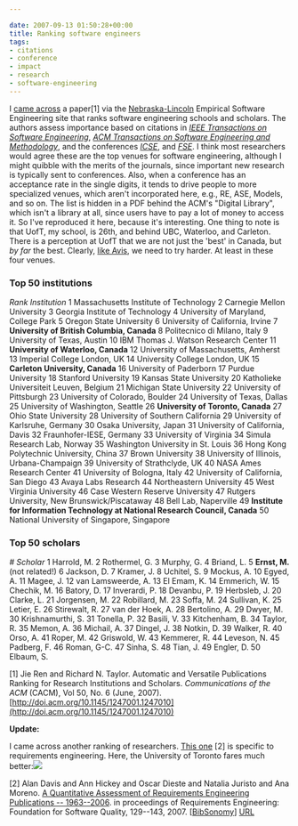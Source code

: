 ```yaml
---

date: 2007-09-13 01:50:28+00:00
title: Ranking software engineers
tags:
- citations
- conference
- impact
- research
- software-engineering
---
```


I [came across](http://catenary.wordpress.com/2007/09/10/an-undiscovered-discipline/) a paper[1] via the [Nebraska-Lincoln](http://esquared.unl.edu/wikka.php?wakka=HomePage) Empirical Software Engineering site that ranks software engineering schools and scholars. The authors assess importance based on citations in [_IEEE Transactions on Software Engineering_](http://www.computer.org/portal/site/transactions/menuitem.a66ec5ba52117764cfe79d108bcd45f3/index.jsp?&pName=tse_home/&), [_ACM Transactions on Software Engineering and Methodology_](http://tosem.acm.org/), and the conferences [_ICSE_](http://www.icse-conferences.org/), and [_FSE_](http://www.idt.mdh.se/esec-fse-2007/). I think most researchers would agree these are the top venues for software engineering, although I might quibble with the merits of the journals, since important new research is typically sent to conferences. Also, when a conference has an acceptance rate in the single digits, it tends to drive people to more specialized venues, which aren't incorporated here, e.g., RE, ASE, Models, and so on.
The list is hidden in a PDF behind the ACM's "Digital Library", which isn't a library at all, since users have to pay a lot of money to access it.  So I've reproduced it here, because it's interesting. One thing to note is that UofT, my school, is 26th, and behind UBC, Waterloo, and Carleton. There is a perception at UofT that we are not just the 'best' in Canada, but _by far_ the best. Clearly, [like Avis](http://www.theoutsidebuzz.com/article.asp?article_ID=17), we need to try harder. At least in these four venues.


### Top 50 institutions


_Rank    Institution_
1    Massachusetts Institute of Technology
2    Carnegie Mellon University
3    Georgia Institute of Technology
4     University of Maryland, College Park
5    Oregon State University
6     University of California, Irvine
7     **University of British Columbia, Canada**
8     Politecnico di Milano, Italy
9     University of Texas, Austin
10    IBM Thomas J. Watson Research Center
11     **University of Waterloo, Canada**
12     University of Massachusetts, Amherst
13     Imperial College London, UK
14     University College London, UK
15     **Carleton University, Canada**
16    University of Paderborn
17    Purdue University
18    Stanford University
19    Kansas State University
20     Katholieke Universiteit Leuven, Belgium
21    Michigan State University
22    University of Pittsburgh
23     University of Colorado, Boulder
24     University of Texas, Dallas
25     University of Washington, Seattle
26     **University of Toronto, Canada**
27    Ohio State University
28    University of Southern California
29     University of Karlsruhe, Germany
30     Osaka University, Japan
31     University of California, Davis
32     Fraunhofer-IESE, Germany
33    University of Virginia
34     Simula Research Lab, Norway
35    Washington University in St. Louis
36     Hong Kong Polytechnic University, China
37    Brown University
38     University of Illinois, Urbana-Champaign
39     University of Strathclyde, UK
40    NASA Ames Research Center
41     University of Bologna, Italy
42     University of California, San Diego
43    Avaya Labs Research
44    Northeastern University
45    West Virginia University
46    Case Western Reserve University
47     Rutgers University, New Brunswick/Piscataway
48     Bell Lab, Naperville
49     **Institute for Information Technology at National Research Council, Canada**
50     National University of Singapore, Singapore


### Top 50 scholars


_#	Scholar_
1	 Harrold, M.
2	 Rothermel, G.
3	 Murphy, G.
4	 Briand, L.
5	 **Ernst, M.** (not related!)
6	 Jackson, D.
7	 Kramer, J.
8	 Uchitel, S.
9	 Mockus, A.
10	 Egyed, A.
11	 Magee, J.
12	 van Lamsweerde, A.
13	 El Emam, K.
14	 Emmerich, W.
15	 Chechik, M.
16	 Batory, D.
17	 Inverardi, P.
18	 Devanbu, P.
19	 Herbsleb, J.
20	 Clarke, L.
21	 Jorgensen, M.
22	 Robillard, M.
23	 Soffa, M.
24	 Sullivan, K.
25	 Letier, E.
26	 Stirewalt, R.
27	 van der Hoek, A.
28	 Bertolino, A.
29	 Dwyer, M.
30	 Krishnamurthi, S.
31	 Tonella, P.
32	 Basili, V.
33	 Kitchenham, B.
34	 Taylor, R.
35	 Memon, A.
36	 Michail, A.
37	 Dingel, J.
38	 Notkin, D.
39	 Walker, R.
40	 Orso, A.
41	 Roper, M.
42	 Griswold, W.
43	 Kemmerer, R.
44	 Leveson, N.
45	 Padberg, F.
46	 Roman, G-C.
47	 Sinha, S.
48	 Tian, J.
49	 Engler, D.
50	 Elbaum, S.

[1] Jie Ren and Richard N. Taylor. Automatic and Versatile Publications       Ranking for Research Institutions and Scholars.  _Communications       of the ACM_ (CACM), Vol 50, No. 6 (June, 2007). [http://doi.acm.org/10.1145/1247001.1247010](http://doi.acm.org/10.1145/1247001.1247010)

**Update:**

I came across another ranking of researchers. [This one](http://www.springerlink.com/content/9066k88471343v63/?p=92ed1b85486640bd8d987a92583278ff&pi=0) [2] is specific to requirements engineering. Here, the University of Toronto fares much better:[![](http://fink08.files.wordpress.com/2009/12/re-rank.png)](http://fink08.files.wordpress.com/2009/12/re-rank.png)

[2] Alan Davis and Ann Hickey and Oscar Dieste and Natalia Juristo and Ana Moreno. [A Quantitative Assessment of Requirements Engineering Publications -- 1963--2006](http://www.bibsonomy.org/bibtex/21f912618433e6d40c6003367ac78554c/neilernst).  in proceedings of Requirements Engineering: Foundation for Software Quality,  129--143, 2007. [[BibSonomy](http://www.bibsonomy.org/)[](http://www.bibsonomy.org/user/neilernst/requirements)]           [URL](http://dx.doi.org/10.1007/978-3-540-73031-6_10)
